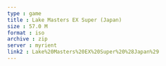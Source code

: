 ```yaml
---
type : game
title : Lake Masters EX Super (Japan)
size : 57.0 M
format : iso
archive : zip
server : myrient
link2 : Lake%20Masters%20EX%20Super%20%28Japan%29
---
```

